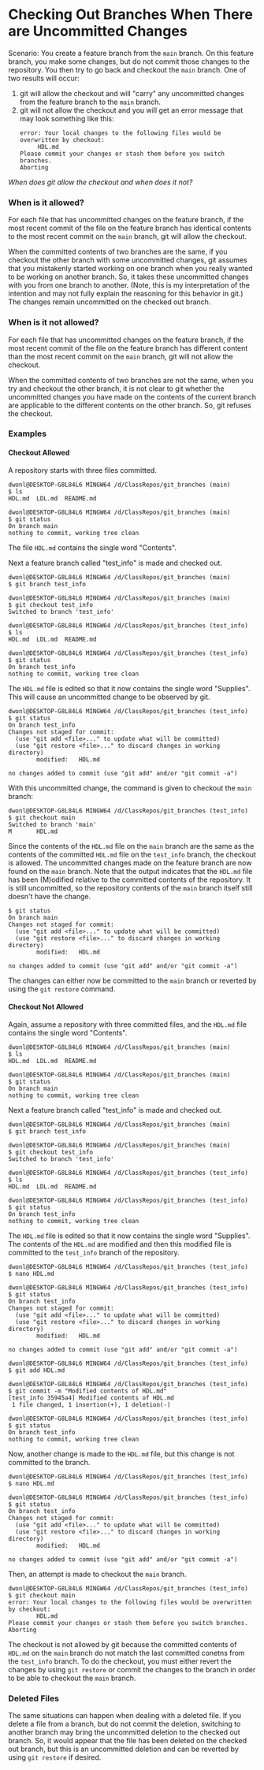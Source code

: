 # Checking Out Branches When There are Uncommitted Changes

Scenario:  You create a feature branch from the `main` branch.  On this
feature branch, you make some changes, but do not commit those changes to the
repository.  You then try to go back and checkout the `main` branch.  One of 
two results will occur:
1. git will allow the checkout and will "carry" any uncommitted changes from
the feature branch to the `main` branch.
2. git will not allow the checkout and you will get an error message that may
look something like this:
   ```
   error: Your local changes to the following files would be overwritten by checkout:
        HDL.md
   Please commit your changes or stash them before you switch branches.
   Aborting
   ```
   
*When does git allow the checkout and when does it not?*

### When is it allowed?
For each file that has uncommitted changes on the feature branch, if the most
recent commit of the file on the feature branch has identical contents to the
most recent commit on the `main` branch, git will allow the checkout.

When the committed contents of two branches are the same, if you checkout the
other branch with some uncommitted changes, git assumes that you mistakenly
started working on one branch when you really wanted to be working on another
branch.  So, it takes these uncommitted changes with you from one branch to
another.  (Note, this is my interpretation of the intention and may not fully
explain the reasoning for this behavior in git.)  The changes remain 
uncommitted on the checked out branch.

### When is it not allowed?
For each file that has uncommitted changes on the feature branch, if the most
recent commit of the file on the feature branch has different content than the
most recent commit on the `main` branch, git will not allow the checkout.

When the committed contents of two branches are not the same, when you try
and checkout the other branch, it is not clear to git whether the uncommitted
changes you have made on the contents of the current branch are applicable to
the different contents on the other branch.  So, git refuses the checkout.

### Examples
#### Checkout Allowed
A repository starts with three files committed.
```
dwonl@DESKTOP-G8L84L6 MINGW64 /d/ClassRepos/git_branches (main)
$ ls
HDL.md  LDL.md  README.md

dwonl@DESKTOP-G8L84L6 MINGW64 /d/ClassRepos/git_branches (main)
$ git status
On branch main
nothing to commit, working tree clean
```
The file `HDL.md` contains the single word "Contents".

Next a feature branch called "test_info" is made and checked out.
```
dwonl@DESKTOP-G8L84L6 MINGW64 /d/ClassRepos/git_branches (main)
$ git branch test_info

dwonl@DESKTOP-G8L84L6 MINGW64 /d/ClassRepos/git_branches (main)
$ git checkout test_info
Switched to branch 'test_info'

dwonl@DESKTOP-G8L84L6 MINGW64 /d/ClassRepos/git_branches (test_info)
$ ls
HDL.md  LDL.md  README.md

dwonl@DESKTOP-G8L84L6 MINGW64 /d/ClassRepos/git_branches (test_info)
$ git status
On branch test_info
nothing to commit, working tree clean
```
The `HDL.md` file is edited so that it now contains the single word "Supplies".
This will cause an uncommitted change to be observed by git.

```
dwonl@DESKTOP-G8L84L6 MINGW64 /d/ClassRepos/git_branches (test_info)
$ git status
On branch test_info
Changes not staged for commit:
  (use "git add <file>..." to update what will be committed)
  (use "git restore <file>..." to discard changes in working directory)
        modified:   HDL.md

no changes added to commit (use "git add" and/or "git commit -a")
```

With this uncommitted change, the command is given to checkout the `main`
branch:

```
dwonl@DESKTOP-G8L84L6 MINGW64 /d/ClassRepos/git_branches (test_info)
$ git checkout main
Switched to branch 'main'
M       HDL.md
```
Since the contents of the `HDL.md` file on the `main` branch are the same as
the contents of the committed `HDL.md` file on the `test_info` branch, the 
checkout is allowed.  The uncommitted changes made on the feature branch
are now found on the `main` branch.  Note that the output indicates that the
`HDL.md` file has been (M)odified relative to the committed contents of the
repository.  It is still uncommitted, so the repository contents of the `main`
branch itself still doesn't have the change.

```
$ git status
On branch main
Changes not staged for commit:
  (use "git add <file>..." to update what will be committed)
  (use "git restore <file>..." to discard changes in working directory)
        modified:   HDL.md

no changes added to commit (use "git add" and/or "git commit -a")
```

The changes can either now be committed to the `main` branch or reverted by 
using the `git restore` command.

#### Checkout Not Allowed
Again, assume a repository with three committed files, and the `HDL.md` file
contains the single word "Contents".

```
dwonl@DESKTOP-G8L84L6 MINGW64 /d/ClassRepos/git_branches (main)
$ ls
HDL.md  LDL.md  README.md

dwonl@DESKTOP-G8L84L6 MINGW64 /d/ClassRepos/git_branches (main)
$ git status
On branch main
nothing to commit, working tree clean
```

Next a feature branch called "test_info" is made and checked out.
```
dwonl@DESKTOP-G8L84L6 MINGW64 /d/ClassRepos/git_branches (main)
$ git branch test_info

dwonl@DESKTOP-G8L84L6 MINGW64 /d/ClassRepos/git_branches (main)
$ git checkout test_info
Switched to branch 'test_info'

dwonl@DESKTOP-G8L84L6 MINGW64 /d/ClassRepos/git_branches (test_info)
$ ls
HDL.md  LDL.md  README.md

dwonl@DESKTOP-G8L84L6 MINGW64 /d/ClassRepos/git_branches (test_info)
$ git status
On branch test_info
nothing to commit, working tree clean
```
The `HDL.md` file is edited so that it now contains the single word "Supplies".
The contents of the `HDL.md` are modified and then this modified file is 
committed to the `test_info` branch of the repository.

```
dwonl@DESKTOP-G8L84L6 MINGW64 /d/ClassRepos/git_branches (test_info)
$ nano HDL.md

dwonl@DESKTOP-G8L84L6 MINGW64 /d/ClassRepos/git_branches (test_info)
$ git status
On branch test_info
Changes not staged for commit:
  (use "git add <file>..." to update what will be committed)
  (use "git restore <file>..." to discard changes in working directory)
        modified:   HDL.md

no changes added to commit (use "git add" and/or "git commit -a")

dwonl@DESKTOP-G8L84L6 MINGW64 /d/ClassRepos/git_branches (test_info)
$ git add HDL.md

dwonl@DESKTOP-G8L84L6 MINGW64 /d/ClassRepos/git_branches (test_info)
$ git commit -m "Modified contents of HDL.md"
[test_info 35945a4] Modified contents of HDL.md
 1 file changed, 1 insertion(+), 1 deletion(-)

dwonl@DESKTOP-G8L84L6 MINGW64 /d/ClassRepos/git_branches (test_info)
$ git status
On branch test_info
nothing to commit, working tree clean
```

Now, another change is made to the `HDL.md` file, but this change is not
committed to the branch.

```
dwonl@DESKTOP-G8L84L6 MINGW64 /d/ClassRepos/git_branches (test_info)
$ nano HDL.md

dwonl@DESKTOP-G8L84L6 MINGW64 /d/ClassRepos/git_branches (test_info)
$ git status
On branch test_info
Changes not staged for commit:
  (use "git add <file>..." to update what will be committed)
  (use "git restore <file>..." to discard changes in working directory)
        modified:   HDL.md

no changes added to commit (use "git add" and/or "git commit -a")
```

Then, an attempt is made to checkout the `main` branch.
```
dwonl@DESKTOP-G8L84L6 MINGW64 /d/ClassRepos/git_branches (test_info)
$ git checkout main
error: Your local changes to the following files would be overwritten by checkout:
        HDL.md
Please commit your changes or stash them before you switch branches.
Aborting
```
The checkout is not allowed by git because the committed contents of `HDL.md` 
on the `main` branch do not match the last committed conetns from the 
`test_info` branch.  To do the checkout, you must either revert the changes by
using `git restore` or commit the changes to the branch in order to be able to
checkout the `main` branch.

### Deleted Files
The same situations can happen when dealing with a deleted file.  If you delete
a file from a branch, but do not commit the deletion, switching to another
branch may bring the uncommitted deletion to the checked out branch.  So, it
would appear that the file has been deleted on the checked out branch, but this
is an uncommitted deletion and can be reverted by using `git restore` if
desired.
